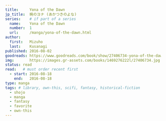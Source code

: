 ```yaml
---
title:     Yona of the Dawn
jp_title:  暁のヨナ (あかつきのよな)
series:    # if part of a series
  name:    Yona of the Dawn
  number:  1
  url:     /manga/yona-of-the-dawn.html
author: 
  first:   Mizuho 
  last:    Kusanagi
published: 2016-08-02 
goodreads: https://www.goodreads.com/book/show/27406734-yona-of-the-dawn-vol-1
img:       https://images.gr-assets.com/books/1469276222l/27406734.jpg
status: read
read:   # must order recent first
  - start: 2016-08-18  
    end:   2016-08-18 
type: manga
tags: # library, own-this, scifi, fantasy, historical-fiction
  - shojo
  - manga
  - fantasy
  - favorite
  - own-this
---
```




